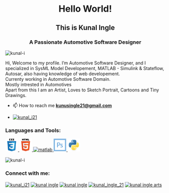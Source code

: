 <h1 align="center">Hello World!</h1>
<h2 align="center">This is Kunal Ingle</h2>
<h3 align="center">A Passionate Automotive Software Designer</h3>

<p align="left"> <img src="https://komarev.com/ghpvc/?username=kunal-i&label=Profile%20views&color=0e75b6&style=flat" alt="kunal-i" /> </p>


Hi, Welcome to my profile.
I’m Automotive Software Designer, and I specialized in SysML Model Developement, MATLAB - Simulink & Stateflow, Autosar, also having knowledge of web developement. <br>
Currenty working in Automotive Software Domain.<br>
Mostly intrested in Automotives
<br>
Apart from this I am an Artist, Loves to Sketch Portrait, Cartoons and Tiny Drawings.<br>



- 📫 How to reach me **kunusingle21@gmail.com**
- <p align="left"> <a href="https://twitter.com/kunal_i21" target="blank"><img src="https://img.shields.io/twitter/follow/kunal_i21?logo=twitter&style=for-the-badge" alt="kunal_i21" /></a> </p>



<h3 align="left">Languages and Tools:</h3>
<p align="left"> <a href="https://www.w3schools.com/css/" target="_blank" rel="noreferrer"> <img src="https://raw.githubusercontent.com/devicons/devicon/master/icons/css3/css3-original-wordmark.svg" alt="css3" width="40" height="40"/> </a> <a href="https://www.w3.org/html/" target="_blank" rel="noreferrer"> <img src="https://raw.githubusercontent.com/devicons/devicon/master/icons/html5/html5-original-wordmark.svg" alt="html5" width="40" height="40"/> </a> <a href="https://www.mathworks.com/" target="_blank" rel="noreferrer"> <img src="https://upload.wikimedia.org/wikipedia/commons/2/21/Matlab_Logo.png" alt="matlab" width="40" height="40"/> </a> <a href="https://www.photoshop.com/en" target="_blank" rel="noreferrer"> <img src="https://raw.githubusercontent.com/devicons/devicon/master/icons/photoshop/photoshop-line.svg" alt="photoshop" width="40" height="40"/> </a> <a href="https://www.python.org" target="_blank" rel="noreferrer"> <img src="https://raw.githubusercontent.com/devicons/devicon/master/icons/python/python-original.svg" alt="python" width="40" height="40"/> </a> </p>

<p><img align="center" src="https://github-readme-stats.vercel.app/api/top-langs?username=kunal-i&show_icons=true&locale=en&layout=compact" alt="kunal-i" /></p>

<h3 align="left">Connect with me:</h3>
<p align="left">
<a href="https://twitter.com/kunal_i21" target="blank"><img align="center" src="https://raw.githubusercontent.com/rahuldkjain/github-profile-readme-generator/master/src/images/icons/Social/twitter.svg" alt="kunal_i21" height="30" width="40" /></a>
<a href="https://www.linkedin.com/in/kunal-ingle-3bb41616a" target="blank"><img align="center" src="https://raw.githubusercontent.com/rahuldkjain/github-profile-readme-generator/master/src/images/icons/Social/linked-in-alt.svg" alt="kunal ingle" height="30" width="40" /></a>
<a href="https://fb.com/kunal ingle" target="blank"><img align="center" src="https://raw.githubusercontent.com/rahuldkjain/github-profile-readme-generator/master/src/images/icons/Social/facebook.svg" alt="kunal ingle" height="30" width="40" /></a>
<a href="https://instagram.com/kunal_ingle_21" target="blank"><img align="center" src="https://raw.githubusercontent.com/rahuldkjain/github-profile-readme-generator/master/src/images/icons/Social/instagram.svg" alt="kunal_ingle_21" height="30" width="40" /></a>
<a href="https://www.youtube.com/c/kunal ingle arts" target="blank"><img align="center" src="https://raw.githubusercontent.com/rahuldkjain/github-profile-readme-generator/master/src/images/icons/Social/youtube.svg" alt="kunal ingle arts" height="30" width="40" /></a>
</p>

